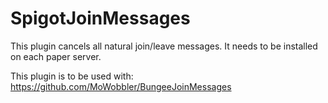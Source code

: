 # SpigotJoinMessages

This plugin cancels all natural join/leave messages. 
It needs to be installed on each paper server.

This plugin is to be used with: https://github.com/MoWobbler/BungeeJoinMessages
